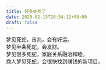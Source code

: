 ```yaml
---
title: 好多蛇死了
date: 2020-02-15T20:54:12+08:00
draft: false
---
```


梦见死蛇，吉兆，会有好运。<br>
梦见半条死蛇，会发财。<br>
梦见很多死蛇，家庭关系融洽和睦。<br>
商人梦见死蛇，会很快找到赚钱的新项目。<br>
